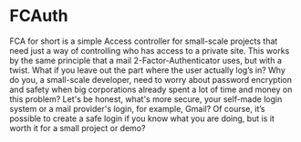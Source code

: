 # FCAuth

FCA for short is a simple Access controller for small-scale projects that need just a way of controlling who has access to a private site. This works by the same principle that a mail 2-Factor-Authenticator uses, but with a twist. What if you leave out the part where the user actually log’s in? Why do you, a small-scale developer, need to worry about password encryption and safety when big corporations already spent a lot of time and money on this problem? Let's be honest, what's more secure, your self-made login system or a mail provider's login, for example, Gmail? Of course, it’s possible to create a safe login if you know what you are doing, but is it worth it for a small project or demo?
